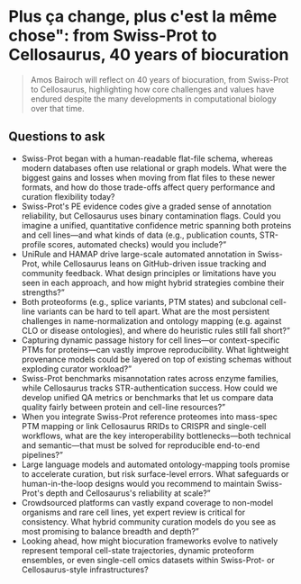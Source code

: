 # Plus ça change, plus c'est la même chose": from Swiss-Prot to Cellosaurus, 40 years of biocuration

> Amos Bairoch will reflect on 40 years of biocuration, from Swiss-Prot to Cellosaurus, highlighting how core challenges and values have endured despite the many developments in computational biology over that time.

## Questions to ask

- Swiss-Prot began with a human-readable flat-file schema, whereas modern databases often use relational or graph models. What were the biggest gains and losses when moving from flat files to these newer formats, and how do those trade-offs affect query performance and curation flexibility today?
- Swiss-Prot's PE evidence codes give a graded sense of annotation reliability, but Cellosaurus uses binary contamination flags. Could you imagine a unified, quantitative confidence metric spanning both proteins and cell lines—and what kinds of data (e.g., publication counts, STR-profile scores, automated checks) would you include?”
- UniRule and HAMAP drive large-scale automated annotation in Swiss-Prot, while Cellosaurus leans on GitHub-driven issue tracking and community feedback. What design principles or limitations have you seen in each approach, and how might hybrid strategies combine their strengths?”
- Both proteoforms (e.g., splice variants, PTM states) and subclonal cell-line variants can be hard to tell apart. What are the most persistent challenges in name-normalization and ontology mapping (e.g. against CLO or disease ontologies), and where do heuristic rules still fall short?”
- Capturing dynamic passage history for cell lines—or context-specific PTMs for proteins—can vastly improve reproducibility. What lightweight provenance models could be layered on top of existing schemas without exploding curator workload?”
- Swiss-Prot benchmarks misannotation rates across enzyme families, while Cellosaurus tracks STR-authentication success. How could we develop unified QA metrics or benchmarks that let us compare data quality fairly between protein and cell-line resources?”
- When you integrate Swiss-Prot reference proteomes into mass-spec PTM mapping or link Cellosaurus RRIDs to CRISPR and single-cell workflows, what are the key interoperability bottlenecks—both technical and semantic—that must be solved for reproducible end-to-end pipelines?”
- Large language models and automated ontology-mapping tools promise to accelerate curation, but risk surface-level errors. What safeguards or human-in-the-loop designs would you recommend to maintain Swiss-Prot's depth and Cellosaurus's reliability at scale?”
- Crowdsourced platforms can vastly expand coverage to non-model organisms and rare cell lines, yet expert review is critical for consistency. What hybrid community curation models do you see as most promising to balance breadth and depth?”
- Looking ahead, how might biocuration frameworks evolve to natively represent temporal cell-state trajectories, dynamic proteoform ensembles, or even single-cell omics datasets within Swiss-Prot- or Cellosaurus-style infrastructures?

